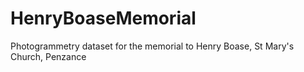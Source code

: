 # HenryBoaseMemorial
Photogrammetry dataset for the memorial to Henry Boase, St Mary's Church, Penzance
